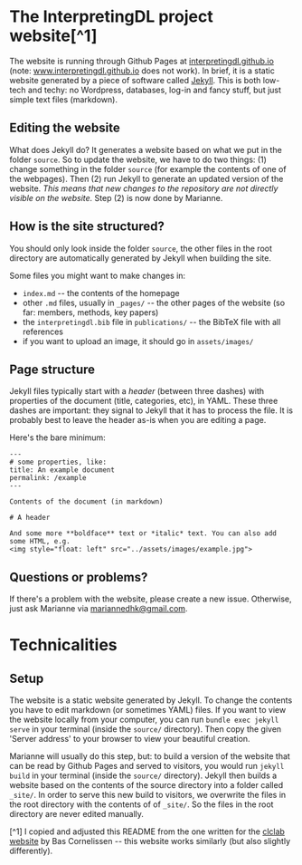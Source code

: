 # The InterpretingDL project website[^1]

The website is running through Github Pages at [interpretingdl.github.io](http://interpretingdl.github.io) (note: www.interpretingdl.github.io does not work). 
In brief, it is a static website generated by a piece of software called [Jekyll](https://jekyllrb.com/).
This is both low-tech and techy: no Wordpress, databases, log-in and fancy stuff, but just simple text files (markdown).

## Editing the website
What does Jekyll do? It generates a website based on what we put in the folder `source`.
So to update the website, we have to do two things: (1) change something in the folder `source` (for example the contents of one of the webpages).
Then (2) run Jekyll to generate an updated version of the website. *This means that new changes to the repository are not directly visible on the website.* Step (2) is now done by Marianne.

## How is the site structured?
You should only look inside the folder `source`, the other files in the root directory are automatically generated by Jekyll when building the site.

Some files you might want to make changes in:
* `index.md` -- the contents of the homepage
* other `.md` files, usually in `_pages/` -- the other pages of the website (so far: members, methods, key papers)
* the `interpretingdl.bib` file in `publications/` -- the BibTeX file with all references
* if you want to upload an image, it should go in `assets/images/`

## Page structure
Jekyll files typically start with a *header* (between three dashes) with properties of the document (title, categories, etc), in YAML. These three dashes are important: they signal to Jekyll that it has to process the file. 
It is probably best to leave the header as-is when you are editing a page.

Here's the bare minimum:
```
---
# some properties, like:
title: An example document
permalink: /example
---

Contents of the document (in markdown)

# A header

And some more **boldface** text or *italic* text. You can also add some HTML, e.g.
<img style="float: left" src="../assets/images/example.jpg">

```

## Questions or problems?

If there's a problem with the website, please create a new issue. 
Otherwise, just ask Marianne via mariannedhk@gmail.com.

# Technicalities

## Setup
The website is a static website generated by Jekyll. To change the contents you have to edit markdown (or sometimes YAML) files. If you want to view the website locally from your computer, you can run `bundle exec jekyll serve` in your terminal (inside the `source/` directory). Then copy the given 'Server address' to your browser to view your beautiful creation.

Marianne will usually do this step, but: to build a version of the website that can be read by Github Pages and served to visitors, you would run `jekyll build` in your terminal (inside the `source/` directory). Jekyll then builds a website based on the contents of the source directory into a folder called `_site/`. In order to serve this new build to visitors, we overwrite the files in the root directory with the contents of of `_site/`. So the files in the root directory are never edited manually.

[^1] I copied and adjusted this README from the one written for the [clclab website](http://projects.illc.uva.nl/LaCo/clclab) by Bas Cornelissen -- this website works similarly (but also slightly differently).
